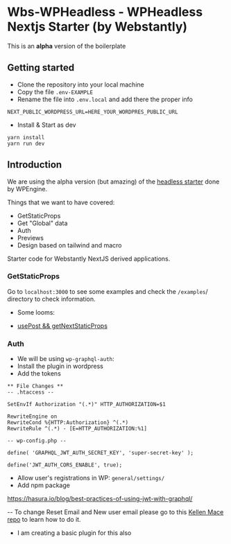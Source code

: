 # Wbs-WPHeadless - WPHeadless Nextjs Starter (by Webstantly)

This is an **alpha** version of the boilerplate

## Getting started

- Clone the repository into your local machine
- Copy the file `.env-EXAMPLE`
- Rename the file into `.env.local` and add there the proper info

```
NEXT_PUBLIC_WORDPRESS_URL=HERE_YOUR_WORDPRES_PUBLIC_URL
```

- Install & Start as dev

```
yarn install
yarn run dev
```

## Introduction

We are using the alpha version (but amazing) of the [headless starter](https://github.com/wpengine/headless-framework) done by WPEngine.

Things that we want to have covered:

- GetStaticProps
- Get "Global" data
- Auth
- Previews
- Design based on tailwind and macro

Starter code for Webstantly NextJS derived applications.

### GetStaticProps

Go to `localhost:3000` to see some examples and check the `/examples`/ directory to check information.

- Some looms:

- [usePost && getNextStaticProps](https://www.loom.com/share/dc720e6d4dd14ef38a011b7a995ad56a)

### Auth

- We will be using `wp-graphql-auth`:
- Install the plugin in wordpress
- Add the tokens

```
** File Changes **
-- .htaccess --

SetEnvIf Authorization "(.*)" HTTP_AUTHORIZATION=$1

RewriteEngine on
RewriteCond %{HTTP:Authorization} ^(.*)
RewriteRule ^(.*) - [E=HTTP_AUTHORIZATION:%1]

-- wp-config.php --

define( 'GRAPHQL_JWT_AUTH_SECRET_KEY', 'super-secret-key' );

define('JWT_AUTH_CORS_ENABLE', true);
```

- Allow user's registrations in WP:
  `general/settings/`
- Add npm package

https://hasura.io/blog/best-practices-of-using-jwt-with-graphql/

-- To change Reset Email and New user email please go to this [Kellen Mace repo](https://github.com/kellenmace/run-through-history-backend) to learn how to do it.

- I am creating a basic plugin for this also
